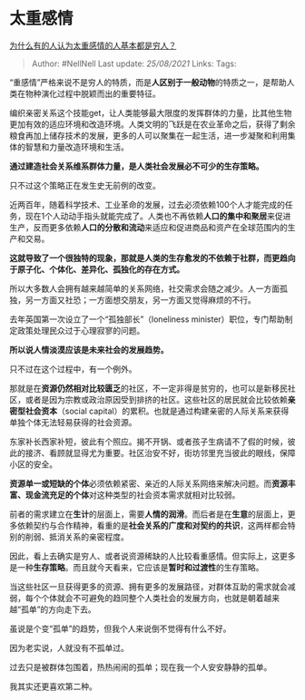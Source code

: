 # 太重感情
[为什么有的人认为太重感情的人基本都是穷人？](https://www.zhihu.com/question/431517474/answer/1596228886)

> Author: #NellNell
Last update: *25/08/2021*
Links:
Tags:

“重感情”严格来说不是穷人的特质，而是**人区别于一般动物**的特质之一，是帮助人类在物种演化过程中脱颖而出的重要特征。

编织亲密关系这个技能get，让人类能够最大限度的发挥群体的力量，比其他生物更加有效的适应环境和改造环境。人类文明的飞跃是在农业革命之后，获得了剩余粮食再加上储存技术的发展，更多的人可以聚集在一起生活，进一步凝聚和利用集体的智慧和力量改造环境和生活。

**通过建造社会关系维系群体力量，是人类社会发展必不可少的生存策略。**

只不过这个策略正在发生史无前例的改变。

近两百年，随着科学技术、工业革命的发展，过去必须依赖100个人才能完成的任务，现在1个人动动手指头就能完成了。人类也不再依赖**人口的集中和聚居**来促进生产，反而更多依赖**人口的分散和流动**来适应和促进商品和资产在全球范围内的生产和交易。

**这就导致了一个很独特的现象，那就是人类的生存愈发的不依赖于社群，而更趋向于原子化、个体化、差异化、孤独化的存在方式。**

所以大多数人会拥有越来越简单的关系网络，社交需求会随之减少。人一方面孤独，另一方面又社恐；一方面想交朋友，另一方面又觉得麻烦的不行。

去年英国第一次设立了一个“孤独部长”（loneliness minister）职位，专门帮助制定政策处理民众过于心理寂寥的问题。

**所以说人情淡漠应该是未来社会的发展趋势。**

只不过在这个过程中，有一个例外。

那就是在**资源仍然相对比较匮乏**的社区，不一定非得是贫穷的，也可以是新移民社区，或者是因为宗教或政治原因受到排挤的社区。这些社区的居民就会比较依赖**亲密型社会资本**（social capital）的累积。也就是通过构建亲密的人际关系来获得单独个体无法轻易获得的社会资源。

东家补长西家补短，彼此有个照应。揭不开锅、或者孩子生病请不了假的时候，彼此的接济、看顾就显得尤为重要。社区治安不好，街坊邻里充当彼此的眼线，保障小区的安全。

**资源单一或短缺的个体**必须依赖紧密、亲近的人际关系网络来解决问题。而**资源丰富、现金流充足的个体**对这种类型的社会资本需求就相对比较弱。

前者的需求建立在**生计**的层面上，需要**人情的润滑**。而后者是在**生意**的层面上，更多依赖契约与合作精神，看重的是**社会关系的广度和对契约的共识**，这两样都会特别的削弱、抵消关系的亲密程度。

因此，看上去确实是穷人、或者说资源稀缺的人比较看重感情。但实际上，这更多是一种**生存策略**。而且就今天看来，它应该是**暂时和过渡性**的生存策略。

当这些社区一旦获得更多的资源、拥有更多的发展路径，对群体互助的需求就会减弱，每个个体就会不可避免的趋同整个人类社会的发展方向，也就是朝着越来越“孤单”的方向走下去。

虽说是个变“孤单”的趋势，但我个人来说倒不觉得有什么不好。

因为老实说，人就没有不孤单过。

过去只是被群体包围着，热热闹闹的孤单；现在我一个人安安静静的孤单。

我其实还更喜欢第二种。
